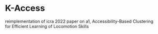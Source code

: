 # K-Access
reimplementation of icra 2022 paper on a1, Accessibility-Based Clustering for Efficient Learning of Locomotion Skills
